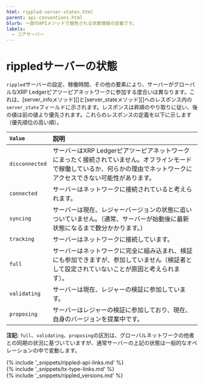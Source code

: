 ```yaml
---
html: rippled-server-states.html
parent: api-conventions.html
blurb: 一部のAPIメソッドで報告される状態情報の定義です。
labels:
  - コアサーバー
---
```

# rippledサーバーの状態

`rippled`サーバーの設定、稼働時間、その他の要素により、サーバーがグローバルなXRP Ledgerピアツーピアネットワークに参加する度合いは異なります。これは、[server_infoメソッド][]と[server_stateメソッド][]へのレスポンス内の`server_state`フィールドに示されます。レスポンスは昇順のやり取りに従い、後の値は前の値より優先されます。これらのレスポンスの定義を以下に示します（優先順位の高い順）。

| `Value`        | 説明                                                 |
|:---------------|:------------------------------------------------------------|
| `disconnected` | サーバーはXRP Ledgerピアツーピアネットワークにまったく接続されていません。オフラインモードで稼働しているか、何らかの理由でネットワークにアクセスできない可能性があります。 |
| `connected`    | サーバーはネットワークに接続されていると考えられます。         |
| `syncing`      | サーバーは現在、レジャーバージョンの状態に追いついていません。（通常、サーバーが始動後に最新状態になるまで数分かかります。） |
| `tracking`     | サーバーはネットワークに接続しています。                 |
| `full`         | サーバーはネットワークに完全に組み込まれ、検証にも参加できますが、参加していません（検証者として設定されていないことが原因と考えられます）。 |
| `validating`   | サーバーは現在、レジャーの検証に参加しています。 |
| `proposing`    | サーバーはレジャーの検証に参加しており、現在、自身のバージョンを提案中です。 |

**注記:** `full`、`validating`、`proposing`の区別は、グローバルネットワークの他者との同期の状況に基づいていますが、通常サーバーの上記の状態は一般的なオペレーションの中で変動します。

<!--{# common link defs #}-->
{% include '_snippets/rippled-api-links.md' %}			
{% include '_snippets/tx-type-links.md' %}			
{% include '_snippets/rippled_versions.md' %}
